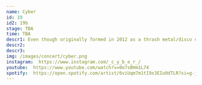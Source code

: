 ```yaml
---
name: Cyber
id: 19
id2: 19b
stage: TBA
time: TBA
descr1: Even though originally formed in 2012 as a thrash metal/disco concept, CYBER is now known as the ongoing experimental hip-hop and electronic project of Salka Valsdóttir and Jóhanna Rakel. The band was named after a lipstick that Salka and Jóhanna both found themselves rocking when they became best friends at sixteen. Even though the lipstick is now totally lame the band has flourished. Releasing 5 projects in the last 5 years, CYBER has now established themselves as a leading force of fun and experimental live performances. For their latest album ‘VACATION’ CYBER won the Icelandic Music Awards for best hip-hop/rap album.
descr2:
descr3:
img: /images/concert/cyber.png
instagram:  https://www.instagram.com/_c_y_b_e_r_/
youtube:  https://www.youtube.com/watch?v=0o7sBHm1L74
spotify:  https://open.spotify.com/artist/6viUqm7m1tI9x3EIo0dTLR?si=g-j9VyP6SBCNNC12TFKNYQ
---
```

